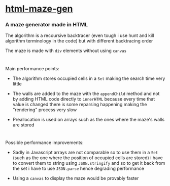 # [html-maze-gen](https://meterel.github.io/html-maze-gen/)

### A maze generator made in HTML

The algorithm is a recoursive backtracer (even tough i use hunt and kill algorithm terminology in the code) but with different backtracing order

The maze is made with `div` elements without using `canvas`

#

Main performance points:

* The algorithm stores occupied cells in a `Set` making the search time very little

* The walls are added to the maze with the `appendChild` method and not by adding HTML code directly to `innerHTML` because every time that value is changed there is some reparsing happening making the "rendering" process very slow

* Preallocation is used on arrays such as the ones where the maze's walls are stored

#

Possible performance improvements:

* Sadly in Javascript arrays are not comparable so to use them in a `Set` (such as the one where the position of occupied cells are stored) i have to convert them to string using `JSON.stringify` and so to get it back from the set i have to use `JSON.parse` hence degrading performance

* Using a `canvas` to display the maze would be provably faster
